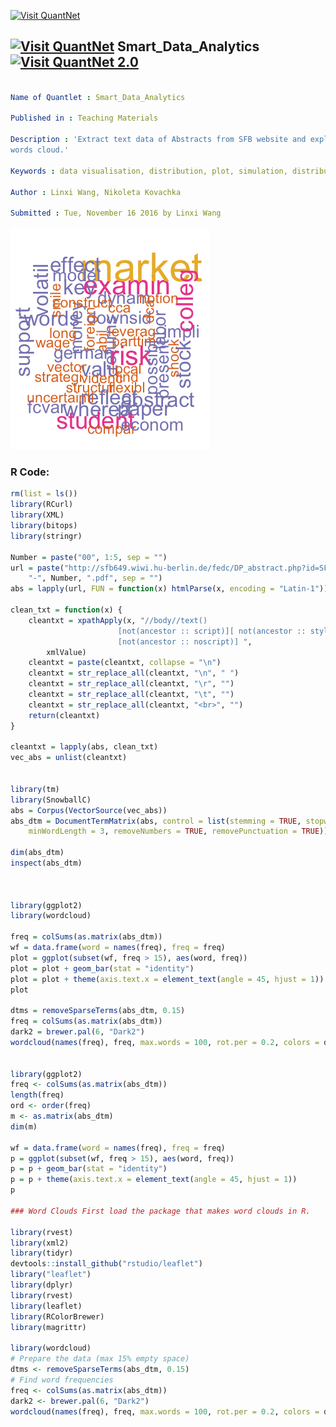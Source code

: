 
[<img src="https://github.com/QuantLet/Styleguide-and-FAQ/blob/master/pictures/banner.png" width="888" alt="Visit QuantNet">](http://quantlet.de/)

## [<img src="https://github.com/QuantLet/Styleguide-and-FAQ/blob/master/pictures/qloqo.png" alt="Visit QuantNet">](http://quantlet.de/) **Smart_Data_Analytics** [<img src="https://github.com/QuantLet/Styleguide-and-FAQ/blob/master/pictures/QN2.png" width="60" alt="Visit QuantNet 2.0">](http://quantlet.de/)

```yaml

Name of Quantlet : Smart_Data_Analytics

Published in : Teaching Materials

Description : 'Extract text data of Abstracts from SFB website and explore the abstracts, draw
words cloud.'

Keywords : data visualisation, distribution, plot, simulation, distribution

Author : Linxi Wang, Nikoleta Kovachka

Submitted : Tue, November 16 2016 by Linxi Wang

```

![Picture1](wordclouds.png)


### R Code:
```r
rm(list = ls())
library(RCurl)
library(XML)
library(bitops)
library(stringr)

Number = paste("00", 1:5, sep = "")
url = paste("http://sfb649.wiwi.hu-berlin.de/fedc/DP_abstract.php?id=SFB649DP2016", 
    "-", Number, ".pdf", sep = "")
abs = lapply(url, FUN = function(x) htmlParse(x, encoding = "Latin-1"))

clean_txt = function(x) {
    cleantxt = xpathApply(x, "//body//text()
                        [not(ancestor :: script)][ not(ancestor :: style)] 
                        [not(ancestor :: noscript)] ", 
        xmlValue)
    cleantxt = paste(cleantxt, collapse = "\n")
    cleantxt = str_replace_all(cleantxt, "\n", " ")
    cleantxt = str_replace_all(cleantxt, "\r", "")
    cleantxt = str_replace_all(cleantxt, "\t", "")
    cleantxt = str_replace_all(cleantxt, "<br>", "")
    return(cleantxt)
}

cleantxt = lapply(abs, clean_txt)
vec_abs = unlist(cleantxt)


library(tm)
library(SnowballC)
abs = Corpus(VectorSource(vec_abs))
abs_dtm = DocumentTermMatrix(abs, control = list(stemming = TRUE, stopwords = TRUE, 
    minWordLength = 3, removeNumbers = TRUE, removePunctuation = TRUE))

dim(abs_dtm)
inspect(abs_dtm)



library(ggplot2)
library(wordcloud)

freq = colSums(as.matrix(abs_dtm))
wf = data.frame(word = names(freq), freq = freq)
plot = ggplot(subset(wf, freq > 15), aes(word, freq))
plot = plot + geom_bar(stat = "identity")
plot = plot + theme(axis.text.x = element_text(angle = 45, hjust = 1))
plot

dtms = removeSparseTerms(abs_dtm, 0.15)
freq = colSums(as.matrix(abs_dtm))
dark2 = brewer.pal(6, "Dark2")
wordcloud(names(freq), freq, max.words = 100, rot.per = 0.2, colors = dark2)


library(ggplot2)
freq <- colSums(as.matrix(abs_dtm))
length(freq)
ord <- order(freq)
m <- as.matrix(abs_dtm)
dim(m)

wf = data.frame(word = names(freq), freq = freq)
p = ggplot(subset(wf, freq > 15), aes(word, freq))
p = p + geom_bar(stat = "identity")
p = p + theme(axis.text.x = element_text(angle = 45, hjust = 1))
p

### Word Clouds First load the package that makes word clouds in R.

library(rvest)
library(xml2)
library(tidyr)
devtools::install_github("rstudio/leaflet")
library("leaflet")
library(dplyr)
library(rvest)
library(leaflet)
library(RColorBrewer)
library(magrittr)

library(wordcloud)
# Prepare the data (max 15% empty space)
dtms <- removeSparseTerms(abs_dtm, 0.15)
# Find word frequencies
freq <- colSums(as.matrix(abs_dtm))
dark2 <- brewer.pal(6, "Dark2")
wordcloud(names(freq), freq, max.words = 100, rot.per = 0.2, colors = dark2)


```
